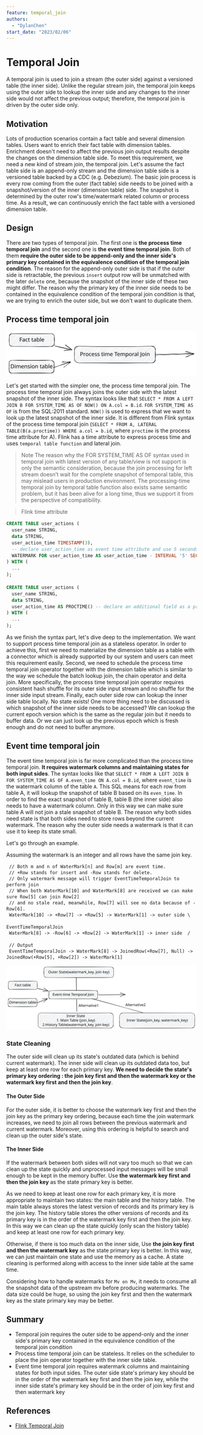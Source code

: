 ```yaml
---
feature: temporal_join
authors:
  - "DylanChen"
start_date: "2023/02/06"
---
```


# Temporal Join

A temporal join is used to join a stream (the outer side) against a versioned table (the inner side). Unlike the regular stream join, the temporal join keeps using the outer side to lookup the inner side and any changes to the inner side would not affect the previous output; therefore, the temporal join is driven by the outer side only.

## Motivation

Lots of production scenarios contain a fact table and several dimension tables. Users want to enrich their fact table with dimension tables. Enrichment doesn't need to affect the previous join output results despite the changes on the dimension table side. To meet this requirement, we need a new kind of stream join, the temporal join. Let's assume the fact table side is an append-only stream and the dimension table side is a versioned table backed by a CDC (e.g. Debezium). The basic join process is every row coming from the outer (fact table) side needs to be joined with a snapshot/version of the inner (dimension table) side. The snapshot is determined by the outer row's time/watermark related column or process time. As a result, we can continuously enrich the fact table with a versioned dimension table.

## Design

There are two types of temporal join. The first one is **the process time temporal join** and the second one is **the event time temporal join**. Both of them **require the outer side to be append-only and the inner side's primary key contained in the equivalence condition of the temporal join condition**. The reason for the append-only outer side is that if the outer side is retractable, the previous `insert` output row will be unmatched with the later `delete` one, because the snapshot of the inner side of these two might differ. The reason why the primary key of the inner side needs to be contained in the equivalence condition of the temporal join condition is that, we are trying to enrich the outer side, but we don't want to duplicate them.


## Process time temporal join

![process_time_temporal_join](images/0049-temporal-join/process_time_temporal_join.svg)

Let's get started with the simpler one, the process time temporal join. The process time temporal join always joins the outer side with the latest snapshot of the inner side. The syntax looks like that `SELECT * FROM A LEFT JOIN B FOR SYSTEM_TIME AS OF NOW() ON A.col = B.id`. `FOR SYSTEM_TIME AS OF` is from the SQL:2011 standard. `NOW()` is used to express that we want to look up the latest snapshot of the inner side. It is different from Flink syntax of the process time temporal join (`SELECT * FROM A, LATERAL TABLE(B(a.proctime)) WHERE a.col = b.id`, where `proctime` is the process time attribute for A). Flink has a time attribute to express process time and uses `temporal table function` and lateral join.

> Note The reason why the FOR SYSTEM_TIME AS OF syntax used in temporal join with latest version of any table/view is not support is only the semantic consideration, because the join processing for left stream doesn’t wait for the complete snapshot of temporal table, this may mislead users in production environment. The processing-time temporal join by temporal table function also exists same semantic problem, but it has been alive for a long time, thus we support it from the perspective of compatibility.

> Flink time attribute
```sql
CREATE TABLE user_actions (
  user_name STRING,
  data STRING,
  user_action_time TIMESTAMP(3),
  -- declare user_action_time as event time attribute and use 5 seconds delayed watermark strategy
  WATERMARK FOR user_action_time AS user_action_time - INTERVAL '5' SECOND
) WITH (
  ...
);

CREATE TABLE user_actions (
  user_name STRING,
  data STRING,
  user_action_time AS PROCTIME() -- declare an additional field as a processing time attribute
) WITH (
  ...
);
```

As we finish the syntax part, let's dive deep to the implementation. We want to support process time temporal join as a stateless operator. In order to achieve this, first we need to materialize the dimension table as a table with a connector which is already supported by our system and users can meet this requirement easily. Second, we need to schedule the process time temporal join operator together with the dimension table which is similar to the way we schedule the batch lookup join, the chain operator and delta join. More specifically, the process time temporal join operator requires consistent hash shuffle for its outer side input stream and no shuffle for the inner side input stream. Finally, each outer side row can lookup the inner side table locally. No state exists! One more thing need to be discussed is which snapshot of the inner side needs to be accessed? We can lookup the current epoch version which is the same as the regular join but it needs to buffer data. Or we can just look up the previous epoch which is fresh enough and do not need to buffer anymore.

## Event time temporal join

The event time temporal join is far more complicated than the process time temporal join. **It requires watermark columns and maintaining states for both input sides**. The syntax looks like that `SELECT * FROM A LEFT JOIN B FOR SYSTEM_TIME AS OF A.even_time ON A.col = B.id`, where `event_time` is the watermark column of the table `A`. This SQL means for each row from table A, it will lookup the snapshot of table B based on its `even_time`. In order to find the exact snapshot of table B, table B (the inner side) also needs to have a watermark column. Only in this way we can make sure table A will not join a stale snapshot of table B. The reason why both sides need state is that both sides need to store rows beyond the current watermark. The reason why the outer side needs a watermark is that it can use it to keep its state small.

Let's go through an example.

Assuming the watermark is an integer and all rows have the same join key.

```
 // Both m and n of WaterMark[n] and Row[m] are event time.
 // +Row stands for insert and -Row stands for delete.
 // Only watermark message will trigger EventTimeTemporalJoin to perform join
 // When both WaterMark[10] and WaterMark[8] are received we can make sure Row[5] can join Row[2]
 // and no stale read, meanwhile, Row[7] will see no data because of -Row[6].
 WaterMark[10] -> +Row[7] -> +Row[5] -> WaterMark[1] -> outer side \
                                                       EventTimeTemporalJoin 
 WaterMark[8] -> -Row[6] -> +Row[2] -> WaterMark[1] -> inner side  /

 // Output
 EventTimeTemporalJoin -> WaterMark[8] -> JoinedRow(+Row[7], Null) -> JoinedRow(+Row[5], +Row[2]) -> WaterMark[1]
```

![event_time_temporal_join](images/0049-temporal-join/event_time_temporal_join.svg)

### State Cleaning

The outer side will clean up its state's outdated data (which is behind current watermark). The inner side will clean up its outdated data too, but keep at least one row for each primary key. **We need to decide the state's primary key ordering : the join key first and then the watermark key or the watermark key first and then the join key**. 

#### The Outer Side

For the outer side, it is better to choose the watermark key first and then the join key as the primary key ordering, because each time the join watermark increases, we need to join all rows between the previous watermark and current watermark. Moreover, using this ordering is helpful to search and clean up the outer side's state.


#### The Inner Side

If the watermark between both sides will not vary too much so that we can clean up the state quickly and unprocessed input messages will be small enough to be kept in the memory buffer. Use **the watermark key first and then the join key** as the state primary key is better.

As we need to keep at least one row for each primary key, it is more appropriate to maintain two states: the main table and the history table. The main table always stores the latest version of records and its primary key is the join key. The history table stores the other versions of records and its primary key is in the order of the watermark key first and then the join key. In this way we can clean up the state quickly (only scan the history table) and keep at least one row for each primary key.

Otherwise, if there is too much data on the inner side, Use **the join key first and then the watermark key** as the state primary key is better. In this way, we can just maintain one state and use the memory as a cache. A state cleaning is performed along with access to the inner side table at the same time.

Considering how to handle watermarks for `Mv on Mv`, it needs to consume all the snapshot data of the upstream mv before producing watermarks. The data size could be huge, so using the join key first and then the watermark key as the state primary key may be better.


## Summary

- Temporal join requires the outer side to be append-only and the inner side's primary key contained in the equivalence condition of the temporal join condition
- Process time temporal join can be stateless. It relies on the scheduler to place the join operator together with the inner side table.
- Event time temporal join requires watermark columns and maintaining states for both input sides. The outer side state's primary key should be in the order of the watermark key first and then the join key, while the inner side state's primary key should be in the order of join key first and then watermark key

## References
- [Flink Temporal Join](https://nightlies.apache.org/flink/flink-docs-master/docs/dev/table/sql/queries/joins/#temporal-joins)